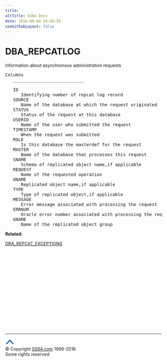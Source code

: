 ```yaml
---
title:
altTitle: SS64 Docs
date: 2016-09-04 19:26:55
useGithubLayout: false
---
```

<!-- #BeginLibraryItem "/Library/head_orad.lbi" --><!-- #EndLibraryItem --><h1>DBA_REPCATLOG </h1><p> Information about asynchronous administration requests </p> 
 
<pre>Columns
   ___________________________
 
   ID
      Identifying number of repcat log record
   SOURCE
      Name of the database at which the request originated
   STATUS
      Status of the request at this database
   USERID
      Name of the user who submitted the request
   TIMESTAMP
      When the request was submitted
   ROLE
      Is this database the masterdef for the request
   MASTER
      Name of the database that processes this request
   SNAME
      Schema of replicated object name,if applicable
   REQUEST
      Name of the requested operation
   ONAME
      Replicated object name,if applicable
   TYPE
      Type of replicated object,if applicable
   MESSAGE
      Error message associated with processing the request
   ERRNUM
      Oracle error number associated with processing the request
   GNAME
      Name of the replicated object group</pre>
<p><b>Related:</b></p>
<p><a href="DBA_REPCAT_EXCEPTIONS.html">DBA_REPCAT_EXCEPTIONS</a></p><!-- #BeginLibraryItem "/Library/foot_orad.lbi" --><p>
<!-- oracle-footer -->
<ins class="adsbygoogle" style="display:inline-block;width:300px;height:250px" data-ad-client="ca-pub-6140977852749469" data-ad-slot="4275490898"></ins>
<script>
(adsbygoogle = window.adsbygoogle || []).push({});
</script></p>
<hr>
<div id="bl" class="footer"><a href="DBA_REPCATLOG.html#"><img src="../images/top.png" width="30" height="22" alt="Back to the Top"></a></div>
<div id="br" class="footer, tagline">© Copyright <a href="http://ss64.com/">SS64.com</a> 1999-2016<br>
Some rights reserved</div>
<!-- #EndLibraryItem -->

